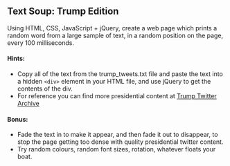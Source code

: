 ## Text Soup: Trump Edition

Using HTML, CSS, JavaScript + jQuery, create a web page which prints a random word from a large sample of text, in a random position on the page, every 100 milliseconds.

#### Hints:
- Copy all of the text from the trump_tweets.txt file and paste the text into a hidden `<div>` element in your HTML file, and use jQuery to get the contents of the div.
- For reference you can find more presidential content at [Trump Twitter Archive](http://www.trumptwitterarchive.com/)

#### Bonus:
- Fade the text in to make it appear, and then fade it out to disappear, to stop the page getting too dense with quality presidential twitter content.
- Try random colours, random font sizes, rotation, whatever floats your boat.
